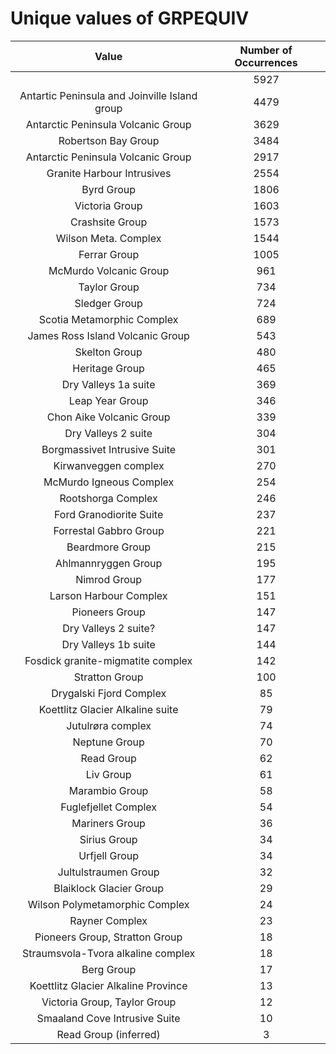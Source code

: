 
Unique values of GRPEQUIV
=========================

|Value|Number of Occurrences|
| :---: | :---: |
| |5927|
|Antartic Peninsula and Joinville Island group |4479|
|Antarctic Peninsula Volcanic Group |3629|
|Robertson Bay Group|3484|
|Antarctic Peninsula Volcanic Group|2917|
|Granite Harbour Intrusives|2554|
|Byrd Group|1806|
|Victoria Group|1603|
|Crashsite Group|1573|
|Wilson Meta. Complex|1544|
|Ferrar Group|1005|
|McMurdo Volcanic Group|961|
|Taylor Group|734|
|Sledger Group|724|
|Scotia Metamorphic Complex|689|
|James Ross Island Volcanic Group|543|
|Skelton Group|480|
|Heritage Group|465|
|Dry Valleys 1a suite|369|
|Leap Year Group|346|
|Chon Aike Volcanic Group|339|
|Dry Valleys 2 suite|304|
|Borgmassivet Intrusive Suite|301|
|Kirwanveggen complex|270|
|McMurdo Igneous Complex|254|
|Rootshorga Complex|246|
|Ford Granodiorite Suite|237|
|Forrestal Gabbro Group|221|
|Beardmore Group|215|
|Ahlmannryggen Group|195|
|Nimrod Group|177|
|Larson Harbour Complex|151|
|Pioneers Group|147|
|Dry Valleys 2 suite?|147|
|Dry Valleys 1b suite|144|
|Fosdick granite-migmatite complex|142|
|Stratton Group|100|
|Drygalski Fjord Complex|85|
|Koettlitz Glacier Alkaline suite|79|
|Jutulrøra complex|74|
|Neptune Group|70|
|Read Group|62|
|Liv Group|61|
|Marambio Group|58|
|Fuglefjellet Complex|54|
|Mariners Group|36|
|Sirius Group|34|
|Urfjell Group|34|
|Jultulstraumen Group|32|
|Blaiklock Glacier Group|29|
|Wilson Polymetamorphic Complex|24|
|Rayner Complex|23|
|Pioneers Group, Stratton Group|18|
|Straumsvola-Tvora alkaline complex|18|
|Berg Group|17|
|Koettlitz Glacier Alkaline Province|13|
|Victoria Group, Taylor Group|12|
|Smaaland Cove Intrusive Suite|10|
|Read Group (inferred)|3|

